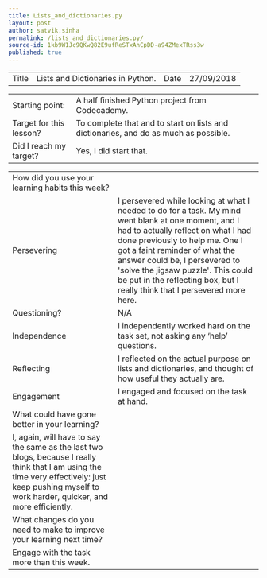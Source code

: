 ```yaml
---
title: Lists_and_dictionaries.py
layout: post
author: satvik.sinha
permalink: /lists_and_dictionaries.py/
source-id: 1kb9W1Jc9QKwQ82E9ufReSTxAhCpDD-a94ZMexTRss3w
published: true
---
```

<table>
  <tr>
    <td>Title</td>
    <td>Lists and Dictionaries in Python.</td>
    <td>Date</td>
    <td>27/09/2018</td>
  </tr>
</table>


<table>
  <tr>
    <td>Starting point:</td>
    <td>A half finished Python project from Codecademy.</td>
  </tr>
  <tr>
    <td>Target for this lesson?</td>
    <td>To complete that and to start on lists and dictionaries, and do as much as possible.</td>
  </tr>
  <tr>
    <td>Did I reach my target? </td>
    <td>Yes, I did start that.</td>
  </tr>
</table>


<table>
  <tr>
    <td>How did you use your learning habits this week?</td>
    <td></td>
  </tr>
  <tr>
    <td>Persevering</td>
    <td>I persevered while looking at what I needed to do for a task. My mind went blank at one moment, and I had to actually reflect on what I had done previously to help me. One I got a faint reminder of what the answer could be, I persevered to 'solve the jigsaw puzzle'. This could be put in the reflecting box, but I really think that I persevered more here.</td>
  </tr>
  <tr>
    <td>Questioning?</td>
    <td> N/A</td>
  </tr>
  <tr>
    <td>Independence</td>
    <td>I independently worked hard on the task set, not asking any ‘help’ questions.</td>
  </tr>
  <tr>
    <td>Reflecting</td>
    <td>I reflected on the actual purpose on lists and dictionaries, and thought of how useful they actually are.</td>
  </tr>
  <tr>
    <td>Engagement</td>
    <td>I engaged and focused on the task at hand.</td>
  </tr>
  <tr>
    <td>What could have gone better in your learning?</td>
    <td></td>
  </tr>
  <tr>
    <td>I, again, will have to say the same as the last two blogs, because I really think that I am using the time very effectively: just keep pushing myself to work harder, quicker, and more efficiently.</td>
    <td></td>
  </tr>
  <tr>
    <td>What changes do you need to make to improve your learning next time?</td>
    <td></td>
  </tr>
  <tr>
    <td>Engage with the task more than this week.</td>
    <td></td>
  </tr>
</table>


